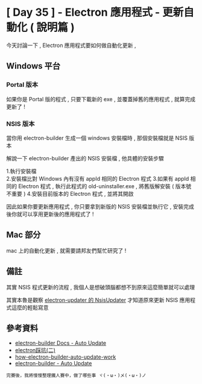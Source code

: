 # [ Day 35 ] - Electron 應用程式 - 更新自動化 ( 說明篇 )

今天討論一下 , Electron 應用程式要如何做自動化更新 , 

## Windows 平台

### Portal 版本

如果你是 Portal 版的程式 , 只要下載新的 exe , 並覆蓋掉舊的應用程式 , 就算完成更新了 !

### NSIS 版本

當你用 electron-builder 生成一個 windows 安裝檔時 , 那個安裝檔就是 NSIS 版本

解說一下 electron-builder 產出的 NSIS 安裝檔 , 他具體的安裝步驟

1.執行安裝檔  
2.安裝檔比對 Windows 內有沒有 appId 相同的 Electron 程式
3.如果有 appId 相同的 Electron 程式 , 執行此程式的 old-uninstaller.exe , 將舊版解安裝 ( 版本號不重要 )
4.安裝目前版本的 Electron 程式 , 並將其開啟 

因此如果你要更新應用程式 , 你只要拿到新版的 NSIS 安裝檔並執行它 , 安裝完成後你就可以享用更新後的應用程式了 ! 

## Mac 部分

mac 上的自動化更新 , 就需要請邦友們幫忙研究了 !

## 備註

其實 NSIS 程式更新的流程 , 我個人是想破頭腦都想不到原來這麼簡單就可以處理

其實本魯是觀察 [electron-updater 的 NsisUpdater](https://github.com/electron-userland/electron-builder/blob/master/packages/electron-updater/src/NsisUpdater.ts#L89) 才知道原來更新 NSIS 應用程式這麼的輕鬆寫意

## 參考資料

- [electron-builder Docs - Auto Update](https://www.electron.build/auto-update)
- [electron踩坑(二)](http://ihgsherrylee.github.io/posts/e21b57de/)
- [how-electron-builder-auto-update-work](https://stackoverflow.com/questions/59922073/how-to-get-my-electron-auto-updater-to-work)
- [electron-builder - Auto Update](https://github.com/electron-userland/electron-builder/tree/master/packages/electron-updater)

```
完賽後，我將慢慢整理鐵人賽中，做了哪些事 ヾ(・ω・)メ(・ω・)ノ
```
